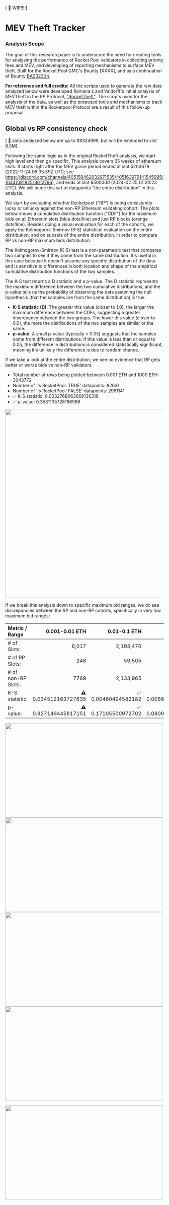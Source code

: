 [ :arrows_counterclockwise: WIP!!!!]

# MEV Theft Tracker

### Analysis Scope
The goal of this research paper is to underscore the need for creating tools for analysing the performance of Rocket Pool validators in collecting priority fees and MEV, and developing of reporting mechanisms to surface MEV theft. Built for the Rocket Pool GMC's Bounty [XXXX], and as a continuation of Bounty [BA032304](https://dao.rocketpool.net/t/july-2023-gmc-call-for-bounty-applications-deadline-is-july-15th/1936/6).

**For reference and full credits:** All the scripts used to generate the raw data analyzed below were developed Ramana's and Valdorff's initial analysis of MEVTheft in the RP Protocol,  ["RocketTheft"](https://github.com/xrchz/rockettheft). The scripts used for the analysis of the data, as well as the proposed tools and mechanisms to track MEV theft within the Rocketpool Protocol are a result of this follow-up proposal. 

## Global vs RP consistency check 
[ :arrows_counterclockwise: slots analyzed below are up to #8324999, but will be extended to slot 8.5M]

Following the same logic as in the original RocketTheft analysis, we start high level and then go specific. This analysis covers 65 weeks of ethereum slots. It starts right after the MEV grace period ended at slot 5203679 (2022-11-24 05:35:39Z UTC; see https://discord.com/channels/405159462932971535/405163979141545995/1044108182513012796), and ends at slot 8500000 (2024-02.25 01:20:23 UTC). We will name this set of datapoints "the entire distribution" in this analysis. 

We start by evaluating whether Rocketpool ("RP") is being consistently lucky or unlucky against the non-RP Ethereum validating cohort. The plots below shows a cumulative distribution function ("CDF") for the maximum bids on all Ethereum slots (blue dots/line) and just RP blocks (orange dots/line).  Besides doing a visual evaluation for each of the cohorts, we apply the Kolmogorov-Smirnov (K-S) statistical evaluation on the entire distribution, and on subsets of the entire distribution, in order to compare RP vs non-RP maximum bids distribution.

The Kolmogorov-Smirnov (K-S) test is a non-parametric test that compares two samples to see if they come from the same distribution. It's useful in this case because it doesn't assume any specific distribution of the data and is sensitive to differences in both location and shape of the empirical cumulative distribution functions of the two samples.

The K-S test returns a D statistic and a p-value. The D statistic represents the maximum difference between the two cumulative distributions, and the p-value tells us the probability of observing the data assuming the null hypothesis (that the samples are from the same distribution) is true. 

* **K-S statistic (D)**: The greater this value (closer to 1.0), the larger the maximum difference between the CDFs, suggesting a greater discrepancy between the two groups. The lower this value (closer to 0.0), the more the distributions of the two samples are similar or the same.
* **p-value**: A small p-value (typically ≤ 0.05) suggests that the samples come from different distributions. If this value is less than or equal to 0.05, the difference in distributions is considered statistically significant, meaning it's unlikely the difference is due to random chance.

If we take a look at the entire distribution, we see no evidence that RP gets better or worse bids vs non-RP validators.
* Total number of rows being plotted between 0.001 ETH and 1000 ETH: 3043772
* Number of 'Is RocketPool: TRUE' datapoints: 82631
* Number of 'Is RocketPool: FALSE' datapoints: 2961141
* :white_check_mark: K-S statistic: 0.0032768063669136316
* :white_check_mark: p-value: 0.3531105728186986

<img src="https://github.com/ArtDemocrat/MEVTheftTracker/assets/137831205/8d7cb61d-3877-4992-8ddb-f34933801e6c" width="1000" height="600" img align="center">

If we break this analysis down to specific maximum bid ranges, we do see discrepancies between the RP and non-RP cohorts, specifically in very low maximum bid ranges:

| **Metric / Range** | **0.001-0.01 ETH**            | **0.01-0.1 ETH**                    | **0.1-1 ETH**                       | **1-10 ETH**                        | **10-1000 ETH**            |
|     :---           |     ---:                      |     ---:                            |     ---:                            |     ---:                            |     ---:                   |
| # of Slots:        | 8,017                         | 2,193,470                           | 800,537                             | 39,933                              | 1,818                      |
| # of RP Slots:     | 248                           | 59,505                              | 21,803                              | 1,025                               | 50                         |
| # of non-RP Slots: | 7769                          | 2,133,965                           | 778,734                             | 38,908                              | 1,768                      |
| K-S statistic:     | :warning: 0.034512163727635   | :white_check_mark: 0.00460494582182 | :white_check_mark: 0.00868652282605 | :warning:          0.03324146767735 | :warning: 0.11309954751131 |
| p-value:           | :warning: 0.927149445817151   | :white_check_mark: 0.17105500972702 | :white_check_mark: 0.08099163157009 | :white_check_mark: 0.21479158055340 | :warning: 0.52492177383170 |

<img src="https://github.com/ArtDemocrat/MEVTheftTracker/assets/137831205/f8bcef00-f5ec-4aff-915b-51f55420808a" width="500" height="300"><img src="https://github.com/ArtDemocrat/MEVTheftTracker/assets/137831205/95c6fbba-032f-4bdf-8fdd-f86aa4dd3392" width="500" height="300">
<img src="https://github.com/ArtDemocrat/MEVTheftTracker/assets/137831205/78998236-9256-48ef-aebb-24349fa80fef" width="500" height="300"><img src="https://github.com/ArtDemocrat/MEVTheftTracker/assets/137831205/6f055d98-f9a0-4427-8b90-02b6d7715c79" width="500" height="300">

<img src="https://github.com/ArtDemocrat/MEVTheftTracker/assets/137831205/c300fec4-0388-4fef-acc4-b89249b3ad9f" width="500" height="300" img align="center">


